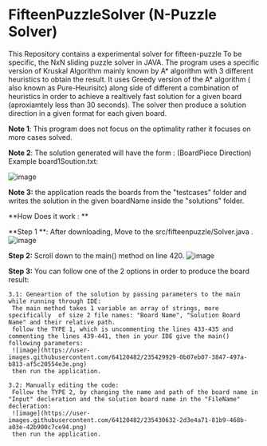 # FifteenPuzzleSolver (N-Puzzle Solver)
This Repository contains a experimental solver for fifteen-puzzle To be specific, the NxN sliding puzzle solver in JAVA. The program uses a specific version of Kruskal Algorithm  mainly known by A* algorithm with 3 different heuristics to obtain the result. It uses Greedy version of the A* algorithm ( also known as Pure-Heurisitc) along side of different a combination of heuristics in order to achieve a realtively fast solution for a given board (aproxiamtely less than 30 seconds). The solver then produce a solution direction in a given format for each given board.

**Note 1**: This program does not focus on the optimality rather it focuses on more cases solved.

**Note 2**: The solution generated will have the form : (BoardPiece Direction)
Example board1Soution.txt: 

![image](https://user-images.githubusercontent.com/64120482/235430169-eebded9f-471d-409a-9f2e-ce1e7e9e8e55.png)


**Note 3:** the application reads the boards from the "testcases" folder and writes the solution in the given boardName inside the "solutions" folder.



**How Does it work : **

**Step 1 **: After downloading, Move to the src/fifteenpuzzle/Solver.java .![image](https://user-images.githubusercontent.com/64120482/235428842-d1c6d0da-2dc8-449c-9d93-844329b2659a.png)

**Step 2:** Scroll down to the main() method on line 420. 
![image](https://user-images.githubusercontent.com/64120482/235429027-803834f0-2914-4043-920e-e3171cf1e62e.png)

**Step 3:** You can follow one of the 2 options in order to produce the board result:
  
    3.1: Geneartion of the solution by passing parameters to the main while running through IDE:
     The main method takes 1 variable an array of strings, more specifically  of size 2 file names: "Board Name", "Solution Board Name" and their relative path. 
     follow the TYPE 1, which is uncommenting the lines 433-435 and commenting the lines 439-441, then in your IDE give the main() following parameters:
     ![image](https://user-images.githubusercontent.com/64120482/235429929-0b07eb07-3847-497a-b813-af5c20554e3e.png) 
     then run the application.
     
    3.2: Manually editing the code: 
     Follow the TYPE 2, by changing the name and path of the board name in "Input" decleration and the solution board name in the "FileName" decleration:
     ![image](https://user-images.githubusercontent.com/64120482/235430632-2d3e4a71-81b9-468b-a03e-42b900c7ce94.png)
     then run the application.

     
